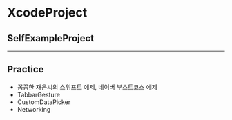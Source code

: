 # XcodeProject

## SelfExampleProject

------

## Practice

- 꼼꼼한 재은씨의 스위프트 예제,  네이버 부스트코스 예제
- TabbarGesture
- CustomDataPicker
- Networking

